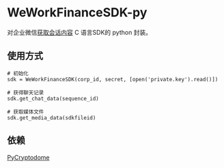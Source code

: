 # WeWorkFinanceSDK-py

对企业微信[获取会话内容](https://open.work.weixin.qq.com/api/doc/90000/90135/91774) C 语言SDK的 python 封装。

## 使用方式

```
# 初始化
sdk = WeWorkFinanceSDK(corp_id, secret, [open('private.key').read()])

# 获得聊天记录
sdk.get_chat_data(sequence_id)

# 获取媒体文件
sdk.get_media_data(sdkfileid)

```


## 依赖

[PyCryptodome](https://pycryptodome.readthedocs.io/en/latest/)

